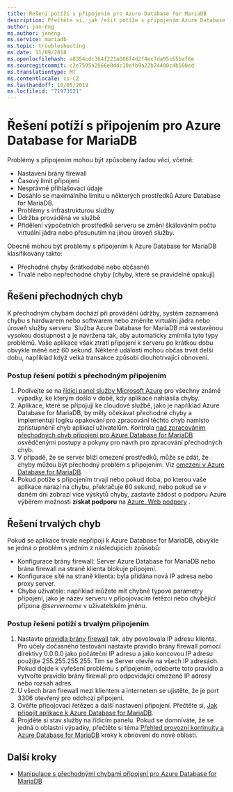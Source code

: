```yaml
---
title: Řešení potíží s připojením pro Azure Database for MariaDB
description: Přečtěte si, jak řešit potíže s připojením Azure Database for MariaDB, včetně přechodných chyb, které vyžadují opakované pokusy, problémy s bránou firewall a výpadky.
author: jan-eng
ms.author: janeng
ms.service: mariadb
ms.topic: troubleshooting
ms.date: 11/09/2018
ms.openlocfilehash: a8354cdc364f221a086f4d2f4ec7da95c55baf6e
ms.sourcegitcommit: c2e7595a2966e84dc10afb9a22b74400c4b500ed
ms.translationtype: MT
ms.contentlocale: cs-CZ
ms.lasthandoff: 10/05/2019
ms.locfileid: "71973521"
---
```

# <a name="troubleshoot-connection-issues-to-azure-database-for-mariadb"></a>Řešení potíží s připojením pro Azure Database for MariaDB

Problémy s připojením mohou být způsobeny řadou věcí, včetně:

* Nastavení brány firewall
* Časový limit připojení
* Nesprávné přihlašovací údaje
* Dosáhlo se maximálního limitu u některých prostředků Azure Database for MariaDB.
* Problémy s infrastrukturou služby
* Údržba prováděná ve službě
* Přidělení výpočetních prostředků serveru se změní škálováním počtu virtuální jádra nebo přesunutím na jinou úroveň služby.

Obecně mohou být problémy s připojením k Azure Database for MariaDB klasifikovány takto:

* Přechodné chyby (krátkodobé nebo občasné)
* Trvalé nebo nepřechodné chyby (chyby, které se pravidelně opakují)

## <a name="troubleshoot-transient-errors"></a>Řešení přechodných chyb

K přechodným chybám dochází při provádění údržby, systém zaznamená chybu s hardwarem nebo softwarem nebo změníte virtuální jádra nebo úroveň služby serveru. Služba Azure Database for MariaDB má vestavěnou vysokou dostupnost a je navržena tak, aby automaticky zmírnila tyto typy problémů. Vaše aplikace však ztratí připojení k serveru po krátkou dobu obvykle méně než 60 sekund. Některé události mohou občas trvat delší dobu, například když velká transakce způsobí dlouhotrvající obnovení.

### <a name="steps-to-resolve-transient-connectivity-issues"></a>Postup řešení potíží s přechodným připojením

1. Podívejte se na [řídicí panel služby Microsoft Azure](https://azure.microsoft.com/status) pro všechny známé výpadky, ke kterým došlo v době, kdy aplikace nahlásila chyby.
2. Aplikace, které se připojují ke cloudové službě, jako je například Azure Database for MariaDB, by měly očekávat přechodné chyby a implementují logiku opakování pro zpracování těchto chyb namísto zpřístupněníí chyb aplikací uživatelům. Kontrola [nad zpracováním přechodných chyb připojení pro Azure Database for MariaDB](concepts-connectivity.md) osvědčenými postupy a pokyny pro návrh pro zpracování přechodných chyb.
3. V případě, že se server blíží omezení prostředků, může se zdát, že chyby můžou být přechodný problém s připojením. Viz [omezení v Azure Database for MariaDB](concepts-limits.md).
4. Pokud potíže s připojením trvají nebo pokud doba, po kterou vaše aplikace narazí na chybu, překračuje 60 sekund, nebo pokud se v daném dni zobrazí více výskytů chyby, zastavte žádost o podporu Azure výběrem možnosti **získat podporu** na [Azure. Web podpory](https://azure.microsoft.com/support/options) .

## <a name="troubleshoot-persistent-errors"></a>Řešení trvalých chyb

Pokud se aplikace trvale nepřipojí k Azure Database for MariaDB, obvykle se jedná o problém s jedním z následujících způsobů:

* Konfigurace brány firewall: Server Azure Database for MariaDB nebo brána firewall na straně klienta blokuje připojení.
* Konfigurace sítě na straně klienta: byla přidána nová IP adresa nebo proxy server.
* Chyba uživatele: například můžete mít chybné typové parametry připojení, jako je název serveru v připojovacím řetězci nebo chybějící přípona *\@servername* v uživatelském jménu.

### <a name="steps-to-resolve-persistent-connectivity-issues"></a>Postup řešení potíží s trvalým připojením

1. Nastavte [pravidla brány firewall](howto-manage-firewall-portal.md) tak, aby povolovala IP adresu klienta. Pro účely dočasného testování nastavte pravidlo brány firewall pomocí direktivy 0.0.0.0 jako počáteční IP adresu a jako koncovou IP adresu použijte 255.255.255.255. Tím se Server otevře na všech IP adresách. Pokud dojde k vyřešení problému s připojením, odeberte toto pravidlo a vytvořte pravidlo brány firewall pro odpovídající omezené IP adresy nebo rozsah adres.
2. U všech bran firewall mezi klientem a internetem se ujistěte, že je port 3306 otevřený pro odchozí připojení.
3. Ověřte připojovací řetězec a další nastavení připojení. Přečtěte si, [Jak připojit aplikace k Azure Database for MariaDB](howto-connection-string.md).
4. Projděte si stav služby na řídicím panelu. Pokud se domníváte, že se jedná o oblastní výpadky, přečtěte si téma [Přehled provozní kontinuity a Azure Database for MariaDB](concepts-business-continuity.md) kroky k obnovení do nové oblasti.

## <a name="next-steps"></a>Další kroky

* [Manipulace s přechodnými chybami připojení pro Azure Database for MariaDB](concepts-connectivity.md)
